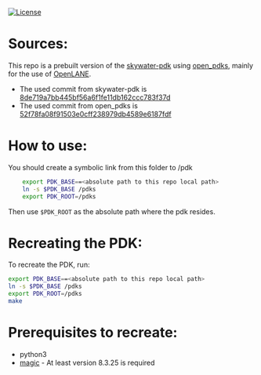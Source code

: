 [![License](https://img.shields.io/badge/License-Apache%202.0-blue.svg)](https://opensource.org/licenses/Apache-2.0) 


# Sources:

This repo is a prebuilt version of the [skywater-pdk](https://github.com/google/skywater-pdk) using [open_pdks](https://github.com/RTimothyEdwards/open_pdks), mainly for the use of [OpenLANE](https://github.com/efabless/openlane/tree/master).

- The used commit from skywater-pdk is [8de719a7bb445bf56a6f1fe11db162ccc783f37d](https://github.com/google/skywater-pdk/commit/8de719a7bb445bf56a6f1fe11db162ccc783f37d)
- The used commit from open_pdks is [52f78fa08f91503e0cff238979db4589e6187fdf](https://github.com/RTimothyEdwards/open_pdks/commit/52f78fa08f91503e0cff238979db4589e6187fdf)

# How to use:

You should create a symbolic link from this folder to /pdk
```bash
    export PDK_BASE==<absolute path to this repo local path>
    ln -s $PDK_BASE /pdks
    export PDK_ROOT=/pdks
```
Then use `$PDK_ROOT` as the absolute path where the pdk resides.


# Recreating the PDK:

To recreate the PDK, run:

```bash
export PDK_BASE==<absolute path to this repo local path>
ln -s $PDK_BASE /pdks
export PDK_ROOT=/pdks
make
```

# Prerequisites to recreate:

 - python3
 - [magic](https://github.com/RTimothyEdwards/magic) - At least version 8.3.25 is required
